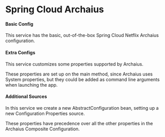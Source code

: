 # Spring Cloud Archaius

#### Basic Config
This service has the basic, out-of-the-box Spring Cloud Netflix Archaius configuration.

#### Extra Configs
This service customizes some properties supported by Archaius.

These properties are set up on the main method, since Archaius uses System properties, but they could be added as command line arguments when launching the app.

#### Additional Sources
In this service we create a new AbstractConfiguration bean, setting up a new Configuration Properties source.

These properties have precedence over all the other properties in the Archaius Composite Configuration.
